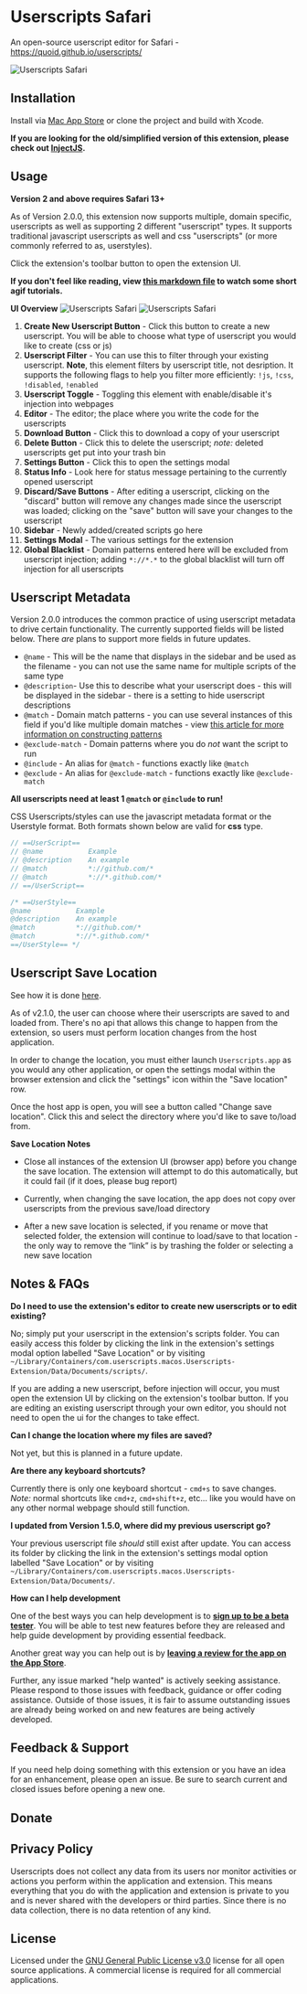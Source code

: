 # Userscripts Safari

An open-source userscript editor for Safari - https://quoid.github.io/userscripts/

![Userscripts Safari](/etc/screenshot.png)

## Installation

Install via [Mac App Store](https://itunes.apple.com/us/app/userscripts/id1463298887) or clone the project and build with Xcode.

**If you are looking for the old/simplified version of this extension, please check out [InjectJS](https://github.com/quoid/InjectJS).**

## Usage

**Version 2 and above requires Safari 13+**

As of Version 2.0.0, this extension now supports multiple, domain specific, userscripts as well as supporting 2 different "userscript" types. It supports traditional javascript userscripts as well and css "userscripts" (or more commonly referred to as, userstyles).

Click the extension's toolbar button to open the extension UI.

**If you don't feel like reading, view [this markdown file](/etc/gifs.md) to watch some short agif tutorials.**

**UI Overview**
![Userscripts Safari](/etc/ui-overview-01.png)
![Userscripts Safari](/etc/ui-overview-02.png)

1. **Create New Userscript Button** - Click this button to create a new userscript. You will be able to choose what type of userscript you would like to create (css or js)
1. **Userscript Filter** - You can use this to filter through your existing userscript. **Note**, this element filters by userscript title, not desription. It supports the following flags to help you filter more efficiently: `!js`, `!css`, `!disabled`, `!enabled`
1. **Userscript Toggle** - Toggling this element with enable/disable it's injection into webpages
1. **Editor** - The editor; the place where you write the code for the userscripts
1. **Download Button** - Click this to download a copy of your userscript
1. **Delete Button** - Click this to delete the userscript; *note:* deleted userscripts get put into your trash bin
1. **Settings Button** - Click this to open the settings modal
1. **Status Info** - Look here for status message pertaining to the currently opened userscript
1. **Discard/Save Buttons** - After editing a userscript, clicking on the "discard" button will remove any changes made since the userscript was loaded; clicking on the "save" button will save your changes to the userscript
1. **Sidebar** - Newly added/created scripts go here
1. **Settings Modal** - The various settings for the extension
1. **Global Blacklist** - Domain patterns entered here will be excluded from userscript injection; adding `*://*.*` to the global blacklist will turn off injection for all userscripts

## Userscript Metadata

Version 2.0.0 introduces the common practice of using userscript metadata to drive certain functionality. The currently supported fields will be listed below. There *are* plans to support more fields in future updates.

- `@name` - This will be the name that displays in the sidebar and be used as the filename - you can not use the same name for multiple scripts of the same type
- `@description`- Use this to describe what your userscript does - this will be displayed in the sidebar - there is a setting to hide userscript descriptions
- `@match` - Domain match patterns - you can use several instances of this field if you'd like multiple domain matches - view [this article for more information on constructing patterns](https://developer.chrome.com/extensions/match_patterns)
- `@exclude-match` - Domain patterns where you do *not* want the script to run
- `@include` - An alias for `@match` - functions exactly like `@match`
- `@exclude` - An alias for `@exclude-match` - functions exactly like `@exclude-match`

**All userscripts need at least 1 `@match` or `@include` to run!**

CSS Userscripts/styles can use the javascript metadata format or the Userstyle format. Both formats shown below are valid for **css** type.

```js
// ==UserScript==
// @name           Example
// @description    An example
// @match          *://github.com/*
// @match          *://*.github.com/*
// ==/UserScript==
```

```css
/* ==UserStyle==
@name           Example
@description    An example
@match          *://github.com/*
@match          *://*.github.com/*
==/UserStyle== */
```

## Userscript Save Location

See how it is done [here](/etc/gifs.md#change-save-location).

As of v2.1.0, the user can choose where their userscripts are saved to and loaded from. There's no api that allows this change to happen from the extension, so users must perform location changes from the host application.

In order to change the location, you must either launch `Userscripts.app` as you would any other application, or open the settings modal within the browser extension and click the "settings" icon within the "Save location" row.

Once the host app is open, you will see a button called "Change save location". Click this and select the directory where you'd like to save to/load from.

**Save Location Notes**

- Close all instances of the extension UI (browser app) before you change the save location. The extension will attempt to do this automatically, but it could fail (if it does, please bug report)

- Currently, when changing the save location, the app does not copy over userscripts from the previous save/load directory

- After a new save location is selected, if you rename or move that selected folder, the extension will continue to load/save to that location - the only way to remove the “link” is by trashing the folder or selecting a new save location

## Notes & FAQs

**Do I need to use the extension's editor to create new userscripts or to edit existing?**

No; simply put your userscript in the extension's scripts folder. You can easily access this folder by clicking the link in the extension's settings modal option labelled "Save Location" or by visiting `~/Library/Containers/com.userscripts.macos.Userscripts-Extension/Data/Documents/scripts/`.

If you are adding a new userscript, before injection will occur, you must open the extension UI by clicking on the extension's toolbar button. If you are editing an existing userscript through your own editor, you should not need to open the ui for the changes to take effect.

**Can I change the location where my files are saved?**

Not yet, but this is planned in a future update.

**Are there any keyboard shortcuts?**

Currently there is only one keyboard shortcut - `cmd+s` to save changes. *Note:* normal shortcuts like `cmd+z`, `cmd+shift+z`, etc... like you would have on any other normal webpage should still function.

**I updated from Version 1.5.0, where did my previous userscript go?**

Your previous userscript file *should* still exist after update. You can access its folder by clicking the link in the extension's settings modal option labelled "Save Location" or by visiting `~/Library/Containers/com.userscripts.macos.Userscripts-Extension/Data/Documents/`.

**How can I help development**

One of the best ways you can help development is to **[sign up to be a beta tester](https://forms.gle/QB46uYQHVyCxULue9)**. You will be able to test new features before they are released and help guide development by providing essential feedback.

Another great way you can help out is by **[leaving a review for the app on the App Store](https://itunes.apple.com/us/app/userscripts/id1463298887)**.

Further, any issue marked "help wanted" is actively seeking assistance. Please respond to those issues with feedback, guidance or offer coding assistance. Outside of those issues, it is fair to assume outstanding issues are already being worked on and new features are being actively developed.

## Feedback & Support
If you need help doing something with this extension or you have an idea for an enhancement, please open an issue. Be sure to search current and closed issues before opening a new one.

## Donate

## Privacy Policy
Userscripts does not collect any data from its users nor monitor activities or actions you perform within the application and extension. This means everything that you do with the application and extension is private to you and is never shared with the developers or third parties. Since there is no data collection, there is no data retention of any kind.

## License

Licensed under the [GNU General Public License v3.0](/LICENSE) license for all open source applications. A commercial license is required for all commercial applications.



